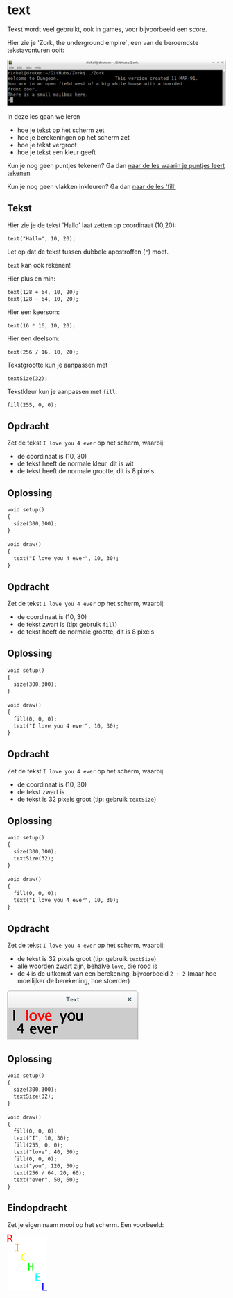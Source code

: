 # text

Tekst wordt veel gebruikt, ook in games, voor bijvoorbeeld een score.

Hier zie je 'Zork, the underground empire`, een van de beroemdste
tekstavonturen ooit:

![Zork](ZorkKleiner.png)

In deze les gaan we leren 

 * hoe je tekst op het scherm zet
 * hoe je berekeningen op het scherm zet
 * hoe je tekst vergroot
 * hoe je tekst een kleur geeft

Kun je nog geen puntjes tekenen? Ga dan 
[naar de les waarin je puntjes leert tekenen](../Point/README.md)

Kun je nog geen vlakken inkleuren? Ga dan 
[naar de les 'fill'](../Fill/README.md)

## Tekst

Hier zie je de tekst 'Hallo' laat zetten op coordinaat (10,20):

```
text("Hallo", 10, 20);
```
Let op dat de tekst tussen dubbele apostroffen (`"`) moet.

`text` kan ook rekenen!

Hier plus en min:

```
text(128 + 64, 10, 20);
text(128 - 64, 10, 20);
```

Hier een keersom: 

```
text(16 * 16, 10, 20);
```

Hier een deelsom:

```
text(256 / 16, 10, 20);
```

Tekstgrootte kun je aanpassen met

```
textSize(32);
```

Tekstkleur kun je aanpassen met `fill`:

```
fill(255, 0, 0);
```

## Opdracht

Zet de tekst `I love you 4 ever` op het scherm, waarbij:

 * de coordinaat is (10, 30)
 * de tekst heeft de normale kleur, dit is wit
 * de tekst heeft de normale grootte, dit is 8 pixels

## Oplossing

```
void setup()
{
  size(300,300);
}

void draw()
{
  text("I love you 4 ever", 10, 30);
}
```

## Opdracht

Zet de tekst `I love you 4 ever` op het scherm, waarbij:

 * de coordinaat is (10, 30)
 * de tekst zwart is (tip: gebruik `fill`)
 * de tekst heeft de normale grootte, dit is 8 pixels

## Oplossing

```
void setup()
{
  size(300,300);
}

void draw()
{
  fill(0, 0, 0);
  text("I love you 4 ever", 10, 30);
}
```

## Opdracht

Zet de tekst `I love you 4 ever` op het scherm, waarbij:

 * de coordinaat is (10, 30)
 * de tekst zwart is
 * de tekst is 32 pixels groot (tip: gebruik `textSize`)

## Oplossing

```
void setup()
{
  size(300,300);
  textSize(32);
}

void draw()
{
  fill(0, 0, 0);
  text("I love you 4 ever", 10, 30);
}
```

## Opdracht

Zet de tekst `I love you 4 ever` op het scherm, waarbij:

 * de tekst is 32 pixels groot (tip: gebruik `textSize`)
 * alle woorden zwart zijn, behalve `love`, die rood is
 * de `4` is de uitkomst van een berekening, bijvoorbeeld `2 + 2` (maar hoe moeilijker de berekening, hoe stoerder)

![Text](Text.png)

## Oplossing

```
void setup()
{
  size(300,300);
  textSize(32);
}

void draw()
{
  fill(0, 0, 0);
  text("I", 10, 30);
  fill(255, 0, 0);
  text("love", 40, 30);
  fill(0, 0, 0);
  text("you", 120, 30);
  text(256 / 64, 20, 60);
  text("ever", 50, 60);
}
```

## Eindopdracht

Zet je eigen naam mooi op het scherm. Een voorbeeld:

![Eindopdacht text](TextEindopdrachtVoorbeeld.png)

